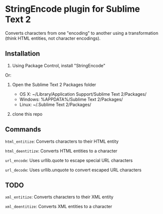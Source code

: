 StringEncode plugin for Sublime Text 2
======================================

Converts characters from one "encoding" to another using a transformation (think HTML entities, not character encodings).

Installation
------------

1. Using Package Control, install "StringEncode"

Or:

1. Open the Sublime Text 2 Packages folder

    - OS X: ~/Library/Application Support/Sublime Text 2/Packages/
    - Windows: %APPDATA%/Sublime Text 2/Packages/
    - Linux: ~/.Sublime Text 2/Packages/

2. clone this repo

Commands
--------

`html_entitize`: Converts characters to their HTML entity

`html_deentitize`: Converts HTML entities to a character

`url_encode`: Uses urllib.quote to escape special URL characters

`url_decode`: Uses urllib.unquote to convert escaped URL characters


TODO
----

`xml_entitize`: Converts characters to their XML entity

`xml_deentitize`: Converts XML entities to a character
